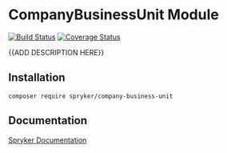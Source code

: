 # CompanyBusinessUnit Module
[![Build Status](https://travis-ci.org/spryker/CompanyBusinessUnit.svg)](https://travis-ci.org/spryker/CompanyBusinessUnit)
[![Coverage Status](https://coveralls.io/repos/github/spryker/CompanyBusinessUnit/badge.svg)](https://coveralls.io/github/spryker/CompanyBusinessUnit)

{{ADD DESCRIPTION HERE}}

## Installation

```
composer require spryker/company-business-unit
```

## Documentation

[Spryker Documentation](https://academy.spryker.com/developing_with_spryker/module_guide/modules.html)
